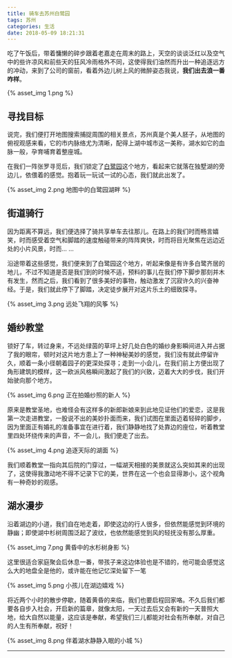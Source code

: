```yaml
---
title: 骑车去苏州白鹭园
tags: 苏州
categories: 生活
date: 2018-05-09 18:21:31
---
```



  
吃了午饭后，带着慵懒的碎步跟着老嘉走在周末的路上，天空的谈谈泛红以及空气中的些许凉风和前些天的狂风冷雨格外不同，这使得我们油然而升出一种追逐远方的冲动，来到了公司的窗前，看着外边儿树上风的微醉姿态我说，**我们出去浪一番咋样**。

{% asset_img 1.png %}

<!-- more -->

## 寻找目标
说完，我们便打开地图搜索捕捉周围的相关景点，苏州真是个美人胚子，从地图的俯视观感来看，它的市内脉络尤为清晰，配得上湖中城市这一美称，湖水如它的血脉一般，孕育哺育着整座城。          
        
在我们一阵张罗寻觅后，我们锁定了[白鹭园][url1]这个地方，看起来它就落在独墅湖的旁边儿，依偎着的感觉。抱着玩一玩试一试的心态，我们就此出发了。  

{% asset_img 2.png 地图中的白鹭园湖畔 %}

## 街道骑行

因为距离不算远，我们便选择了骑共享单车去往那儿。在路上的我们时而畅言嬉笑，时而感受着空气和脚踏的速度触碰带来的阵阵爽快，时而将目光聚焦在远边近处的小片风景，时而... ...

沿途带着这些感觉，我们便来到了白鹭园这个地方，听起来像是有许多白鹭齐居的地儿，不过不知道是否是我们到的时候不适，预料的事儿在我们停下脚步那刻并木有发生，然而之后，我们看到了很多美好的事物，触动激发了沉寂许久的兴奋神经。于是，我们就此停下了脚踏，决定徒步展开对这片乐土的细致探寻。

{% asset_img 3.png 远处飞翔的风筝 %}

## 婚纱教堂

锁好了车，转过身来，不远处绿茵的草坪上好几处白色的婚纱身影瞬间进入并占据了我的眼帘，顿时对这片地方患上了一种神秘美妙的感觉，我们没有就此停留许久，顺着一条小径朝着园子的更深处探寻；走到一小会儿，在我们前上方便出现了角形建筑的模样，这一欧派风格瞬间激起了我们的兴致，迈着大大的步伐，我们开始驶向那个地方。

{% asset_img 6.png 正在拍婚纱照的新人 %}

原来是教堂圣地，也难怪会有这样多的新郎新娘来到此地见证他们的爱恋，这是我第一次走进教堂，一股说不出的美妙扑面而来，我们试图在里面迈着轻碎的脚步，因为里面正有婚礼的准备事宜在进行着，我们静静地找了处靠边的座位，听着教堂里四处环绕传来的声音，不一会儿，我们便走了出去。  

{% asset_img 4.png 追逐天际的湖面 %}

我们顺着教堂一指向其后院的门穿过，一幅湖天相接的美景就这么突如其来的出现了，这使得我激动地不得不记录下它的美，世界在这一个也会显得渺小，这个视角有一种奇妙的观感。

## 湖水漫步

沿着湖边的小道，我们自在地走着，即使这边的行人很多，但依然能感觉到环境的静幽；即使湖中杉树周围泛起了波纹，也依然能感觉到风的轻抚没有那么厚重。

{% asset_img 7.png 黄昏中的水杉树身影 %}

这里很适合家庭聚会后休息一番，带孩子来这边体验也是不错的，他可能会感觉这么大的地盘全是他的，或许能在他记忆深处留下一笔

{% asset_img 5.png 小孩儿在湖边嬉戏 %}

将近两个小时的散步停歇，随着黄昏的来临，我们也要启程回家咯。不久后我们都要各自步入社会，开启新的篇章，就像太阳，一天过去后又会有新的一天普照大地，给大自然以能量，这应该是奉献，希望我们三儿都能对社会有所奉献，对自己的人生有所奉献，祝好！

{% asset_img 8.png 伴着湖水静静入眠的小城 %}
        
------

[url1]: http://baike.baidu.com/link?url=6JAA9HvvlBX997AKHYSLLM2CHUPBMx1mw7PZ10T0yXYX6KySZvf6ef7sC1Ut0vBC47xZVsZpMUd_TmUPj2M9te84RdLEYtYYsSzEssjxal7Atu5H-UJA344p9AF3W3G0bSQBXnmmFvvJkwbxRH2rK_